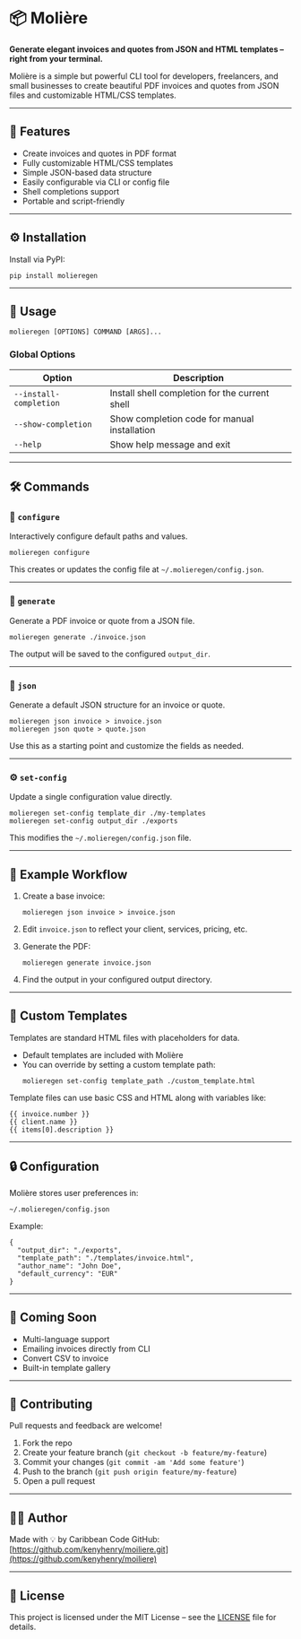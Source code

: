 # 📦 Molière

**Generate elegant invoices and quotes from JSON and HTML templates – right from your terminal.**

Molière is a simple but powerful CLI tool for developers, freelancers, and small businesses to create beautiful PDF invoices and quotes from JSON files and customizable HTML/CSS templates.

---

## 🚀 Features

- Create invoices and quotes in PDF format  
- Fully customizable HTML/CSS templates  
- Simple JSON-based data structure  
- Easily configurable via CLI or config file  
- Shell completions support  
- Portable and script-friendly

---

## ⚙️ Installation

Install via PyPI:

```
pip install molieregen
```

---

## 📖 Usage

```
molieregen [OPTIONS] COMMAND [ARGS]...
```

### Global Options

| Option                 | Description                                               |
|------------------------|-----------------------------------------------------------|
| `--install-completion` | Install shell completion for the current shell            |
| `--show-completion`    | Show completion code for manual installation              |
| `--help`               | Show help message and exit                                |

---

## 🛠 Commands

### 🔧 `configure`

Interactively configure default paths and values.

```
molieregen configure
```

This creates or updates the config file at `~/.molieregen/config.json`.

---

### 🧾 `generate`

Generate a PDF invoice or quote from a JSON file.

```
molieregen generate ./invoice.json
```

The output will be saved to the configured `output_dir`.

---

### 📝 `json`

Generate a default JSON structure for an invoice or quote.

```
molieregen json invoice > invoice.json
molieregen json quote > quote.json
```

Use this as a starting point and customize the fields as needed.

---

### ⚙️ `set-config`

Update a single configuration value directly.

```
molieregen set-config template_dir ./my-templates
molieregen set-config output_dir ./exports
```

This modifies the `~/.molieregen/config.json` file.

---

## 📂 Example Workflow

1. Create a base invoice:
    ```
    molieregen json invoice > invoice.json
    ```

2. Edit `invoice.json` to reflect your client, services, pricing, etc.

3. Generate the PDF:
    ```
    molieregen generate invoice.json
    ```

4. Find the output in your configured output directory.

---

## 🎨 Custom Templates

Templates are standard HTML files with placeholders for data.

- Default templates are included with Molière  
- You can override by setting a custom template path:
    ```
    molieregen set-config template_path ./custom_template.html
    ```

Template files can use basic CSS and HTML along with variables like:
```
{{ invoice.number }}
{{ client.name }}
{{ items[0].description }}
```

---

## 🔒 Configuration

Molière stores user preferences in:

```
~/.molieregen/config.json
```

Example:
```
{
  "output_dir": "./exports",
  "template_path": "./templates/invoice.html",
  "author_name": "John Doe",
  "default_currency": "EUR"
}
```

---

## 🧪 Coming Soon

- Multi-language support  
- Emailing invoices directly from CLI  
- Convert CSV to invoice  
- Built-in template gallery

---

## 🤝 Contributing

Pull requests and feedback are welcome!

1. Fork the repo  
2. Create your feature branch (`git checkout -b feature/my-feature`)  
3. Commit your changes (`git commit -am 'Add some feature'`)  
4. Push to the branch (`git push origin feature/my-feature`)  
5. Open a pull request

---

## 🧑‍💻 Author

Made with 💡 by Caribbean Code
GitHub: [https://github.com/kenyhenry/moiliere.git](https://github.com/kenyhenry/moiliere)

---

## 📄 License

This project is licensed under the MIT License – see the [LICENSE](LICENSE) file for details.
